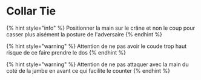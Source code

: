 # Collar Tie



{% hint style="info" %}
Positionner la main sur le crâne et non le coup pour casser plus aisément la posture de l'adversaire
{% endhint %}

{% hint style="warning" %}
Attention de ne pas avoir le coude trop haut risque de ce faire prendre le dos
{% endhint %}

{% hint style="warning" %}
Attention de ne pas attaquer avec la main du coté de la jambe en avant ce qui facilite le counter
{% endhint %}
